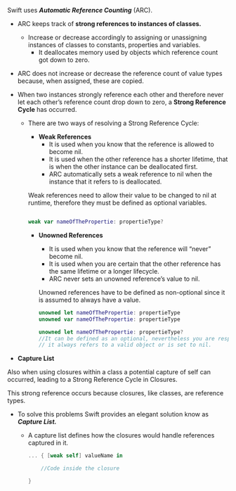 Swift uses ***Automatic Reference Counting*** (ARC). 

- ARC keeps track of **strong references to instances of classes.**
    - Increase or decrease accordingly to assigning or unassigning instances of classes to constants, properties and variables.
        - It deallocates memory used by objects which reference count got down to zero.
- ARC does not increase or decrease the reference count of value types because, when assigned, these are copied.

- When two instances strongly reference each other and therefore never let each other’s reference count drop down to zero, a **Strong Reference Cycle** has occurred.
    - There are two ways of resolving a Strong Reference Cycle:
        
        
        - **Weak References**
            - It is used when you know that the reference is allowed to become nil.
            - It is used when the other reference has a shorter lifetime, that is when the other instance can be deallocated first.
            - ARC automatically sets a weak reference to nil when the instance that it refers to is deallocated.
            
        
        Weak references need to allow their value to be changed to nil at runtime, therefore they must be defined as optional variables. 
        
        ```swift
        
        weak var nameOfThePropertie: propertieType?  
        ```
        
        - **Unowned References**
            - It is used when you know that the reference will “never” become nil.
            - It is used when you are certain that the other reference has the same lifetime or a longer lifecycle.
            - ARC never sets an unowned reference’s value to nil.
            
            Unowned references have to be defined as non-optional since it is assumed to always have a value. 
            
            ```swift
            unowned let nameOfThePropertie: propertieType
            unowned var nameOfThePropertie: propertieType
            
            unowned let nameOfThePropertie: propertieType? 
            //It can be defined as an optional, nevertheless you are responsible of making sure 
            // it always refers to a valid object or is set to nil. 
            ```
            

- **Capture List**

Also when using closures within a class a potential capture of self can occurred, leading to a Strong Reference Cycle in Closures. 

This strong reference occurs because closures, like classes, are reference types. 

- To solve this problems Swift provides an elegant solution know as ***Capture List.***
    - A capture list defines how the closures would handle references captured in it.
        
         
        
        ```swift
        ... { [weak self] valueName in 
        
        	//Code inside the closure
        
        }
        ```
        
